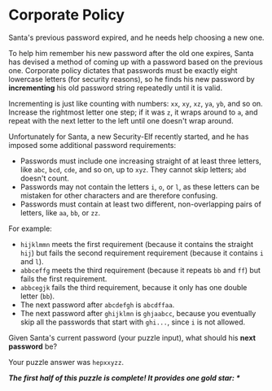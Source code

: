 # Corporate Policy

Santa's previous password expired, and he needs help choosing a new one.

To help him remember his new password after the old one expires, Santa has devised a method of coming up with a password
based on the previous one. Corporate policy dictates that passwords must be exactly eight lowercase letters (for
security reasons), so he finds his new password by **incrementing** his old password string repeatedly until it is
valid.

Incrementing is just like counting with numbers: `xx`, `xy`, `xz`, `ya`, `yb`, and so on. Increase the rightmost letter
one step; if it was `z`, it wraps around to `a`, and repeat with the next letter to the left until one doesn't wrap
around.

Unfortunately for Santa, a new Security-Elf recently started, and he has imposed some additional password requirements:

- Passwords must include one increasing straight of at least three letters, like `abc`, `bcd`, `cde`, and so on, up to
  `xyz`. They cannot skip letters; `abd` doesn't count.
- Passwords may not contain the letters `i`, `o`, or `l`, as these letters can be mistaken for other characters and are
  therefore confusing.
- Passwords must contain at least two different, non-overlapping pairs of letters, like `aa`, `bb`, or `zz`.

For example:

- `hijklmmn` meets the first requirement (because it contains the straight `hij`) but fails the second requirement
  requirement (because it contains `i` and `l`).
- `abbceffg` meets the third requirement (because it repeats `bb` and `ff`) but fails the first requirement.
- `abbcegjk` fails the third requirement, because it only has one double letter (`bb`).
- The next password after `abcdefgh` is `abcdffaa`.
- The next password after `ghijklmn` is `ghjaabcc`, because you eventually skip all the passwords that start with
  `ghi...`, since `i` is not allowed.

Given Santa's current password (your puzzle input), what should his **next password** be?

Your puzzle answer was `hepxxyzz`.

*__The first half of this puzzle is complete! It provides one gold star: *__*
